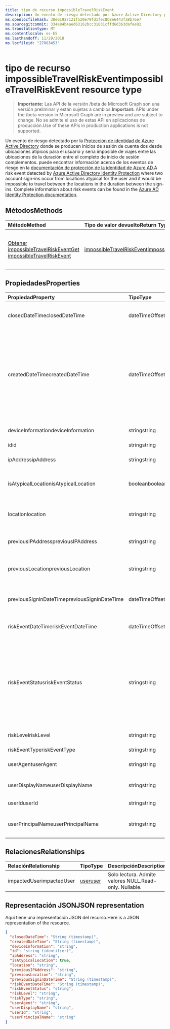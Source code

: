 ```yaml
---
title: tipo de recurso impossibleTravelRiskEvent
description: Un evento de riesgo detectado por Azure Active Directory protección de identidad donde se producen inicios de sesión de cuenta dos desde ubicaciones atípicos para el usuario y sería imposible de viajes entre las ubicaciones de la duración entre la información de inicio de sesión complementos. completa acerca de eventos de riesgo pueden encontrarse en la documentación de protección de la identidad de AD de Azure.
ms.openlocfilehash: 38e61927121f520e79fd1fec8b8e6443fa8b76e7
ms.sourcegitcommit: 334e84b4aed63162bcc31831cffd6d363dafee02
ms.translationtype: MT
ms.contentlocale: es-ES
ms.lasthandoff: 11/29/2018
ms.locfileid: "27083453"
---
```

# <a name="impossibletravelriskevent-resource-type"></a><span data-ttu-id="88241-103">tipo de recurso impossibleTravelRiskEvent</span><span class="sxs-lookup"><span data-stu-id="88241-103">impossibleTravelRiskEvent resource type</span></span>

> <span data-ttu-id="88241-104">**Importante:** Las API de la versión /beta de Microsoft Graph son una versión preliminar y están sujetas a cambios.</span><span class="sxs-lookup"><span data-stu-id="88241-104">**Important:** APIs under the /beta version in Microsoft Graph are in preview and are subject to change.</span></span> <span data-ttu-id="88241-105">No se admite el uso de estas API en aplicaciones de producción.</span><span class="sxs-lookup"><span data-stu-id="88241-105">Use of these APIs in production applications is not supported.</span></span>

<span data-ttu-id="88241-106">Un evento de riesgo detectado por la [Protección de identidad de Azure Active Directory](https://azure.microsoft.com/en-us/documentation/articles/active-directory-identityprotection/) donde se producen inicios de sesión de cuenta dos desde ubicaciones atípicos para el usuario y sería imposible de viajes entre las ubicaciones de la duración entre el completo de inicio de sesión complementos. puede encontrar información acerca de los eventos de riesgo en la [documentación de protección de la identidad de Azure AD](https://azure.microsoft.com/en-us/documentation/articles/active-directory-identityprotection-risk-events-types/).</span><span class="sxs-lookup"><span data-stu-id="88241-106">A risk event detected by [Azure Active Directory Identity Protection](https://azure.microsoft.com/en-us/documentation/articles/active-directory-identityprotection/) where two account sign-ins occur from locations atypical for the user and it would be impossible to travel between the locations in the duration between the sign-ins. Complete information about risk events can be found in the [Azure AD Identity Protection documentation](https://azure.microsoft.com/en-us/documentation/articles/active-directory-identityprotection-risk-events-types/).</span></span>


## <a name="methods"></a><span data-ttu-id="88241-107">Métodos</span><span class="sxs-lookup"><span data-stu-id="88241-107">Methods</span></span>

| <span data-ttu-id="88241-108">Método</span><span class="sxs-lookup"><span data-stu-id="88241-108">Method</span></span>           | <span data-ttu-id="88241-109">Tipo de valor devuelto</span><span class="sxs-lookup"><span data-stu-id="88241-109">Return Type</span></span>    |<span data-ttu-id="88241-110">Descripción</span><span class="sxs-lookup"><span data-stu-id="88241-110">Description</span></span>|
|:---------------|:--------|:----------|
|[<span data-ttu-id="88241-111">Obtener impossibleTravelRiskEvent</span><span class="sxs-lookup"><span data-stu-id="88241-111">Get impossibleTravelRiskEvent</span></span>](../api/impossibletravelriskevent-get.md) | [<span data-ttu-id="88241-112">impossibleTravelRiskEvent</span><span class="sxs-lookup"><span data-stu-id="88241-112">impossibleTravelRiskEvent</span></span>](impossibletravelriskevent.md) |<span data-ttu-id="88241-113">Leer las propiedades y las relaciones del objeto impossibleTravelRiskEvent.</span><span class="sxs-lookup"><span data-stu-id="88241-113">Read properties and relationships of impossibleTravelRiskEvent object.</span></span>|

## <a name="properties"></a><span data-ttu-id="88241-114">Propiedades</span><span class="sxs-lookup"><span data-stu-id="88241-114">Properties</span></span>
| <span data-ttu-id="88241-115">Propiedad</span><span class="sxs-lookup"><span data-stu-id="88241-115">Property</span></span>     | <span data-ttu-id="88241-116">Tipo</span><span class="sxs-lookup"><span data-stu-id="88241-116">Type</span></span>   |<span data-ttu-id="88241-117">Descripción</span><span class="sxs-lookup"><span data-stu-id="88241-117">Description</span></span>|
|:---------------|:--------|:----------|
|<span data-ttu-id="88241-118">closedDateTime</span><span class="sxs-lookup"><span data-stu-id="88241-118">closedDateTime</span></span>|<span data-ttu-id="88241-119">dateTimeOffset</span><span class="sxs-lookup"><span data-stu-id="88241-119">dateTimeOffset</span></span>| <span data-ttu-id="88241-120">La fecha y hora en que se ha cerrado el evento de riesgo</span><span class="sxs-lookup"><span data-stu-id="88241-120">The date and time that the risk event was closed</span></span>|
|<span data-ttu-id="88241-121">createdDateTime</span><span class="sxs-lookup"><span data-stu-id="88241-121">createdDateTime</span></span>|<span data-ttu-id="88241-122">dateTimeOffset</span><span class="sxs-lookup"><span data-stu-id="88241-122">dateTimeOffset</span></span>| <span data-ttu-id="88241-123">La fecha y hora en que se creó el evento de riesgo.</span><span class="sxs-lookup"><span data-stu-id="88241-123">The date and time that the risk event was created.</span></span> <span data-ttu-id="88241-124">Siempre es mayor o igual que la fecha y hora del evento riesgo propio.</span><span class="sxs-lookup"><span data-stu-id="88241-124">This is always greater than or equal to the datetime of the risk event itself.</span></span> <span data-ttu-id="88241-125">Ésta es la propiedad correcta para utilizar como filtro al consultar los eventos de riesgo.</span><span class="sxs-lookup"><span data-stu-id="88241-125">This is the correct property to use as a filter when querying risk events.</span></span>|
|<span data-ttu-id="88241-126">deviceInformation</span><span class="sxs-lookup"><span data-stu-id="88241-126">deviceInformation</span></span>|<span data-ttu-id="88241-127">string</span><span class="sxs-lookup"><span data-stu-id="88241-127">string</span></span>| <span data-ttu-id="88241-128">Información sobre el dispositivo</span><span class="sxs-lookup"><span data-stu-id="88241-128">Information about the device</span></span>|
|<span data-ttu-id="88241-129">id</span><span class="sxs-lookup"><span data-stu-id="88241-129">id</span></span>|<span data-ttu-id="88241-130">string</span><span class="sxs-lookup"><span data-stu-id="88241-130">string</span></span>| <span data-ttu-id="88241-131">Solo lectura</span><span class="sxs-lookup"><span data-stu-id="88241-131">Read-only</span></span>|
|<span data-ttu-id="88241-132">ipAddress</span><span class="sxs-lookup"><span data-stu-id="88241-132">ipAddress</span></span>|<span data-ttu-id="88241-133">string</span><span class="sxs-lookup"><span data-stu-id="88241-133">string</span></span>| <span data-ttu-id="88241-134">La dirección IP del segundo inicio de sesión de</span><span class="sxs-lookup"><span data-stu-id="88241-134">The IP address of the second sign-in</span></span>|
|<span data-ttu-id="88241-135">isAtypicalLocation</span><span class="sxs-lookup"><span data-stu-id="88241-135">isAtypicalLocation</span></span>|<span data-ttu-id="88241-136">boolean</span><span class="sxs-lookup"><span data-stu-id="88241-136">boolean</span></span>| <span data-ttu-id="88241-137">Si una de las ubicaciones es atípica para el usuario</span><span class="sxs-lookup"><span data-stu-id="88241-137">If one of the locations is atypical for the user</span></span>|
|<span data-ttu-id="88241-138">location</span><span class="sxs-lookup"><span data-stu-id="88241-138">location</span></span>|<span data-ttu-id="88241-139">string</span><span class="sxs-lookup"><span data-stu-id="88241-139">string</span></span>| <span data-ttu-id="88241-140">La ubicación que se adjunta a la dirección IP del segundo inicio de sesión de</span><span class="sxs-lookup"><span data-stu-id="88241-140">The location attached to the IP address of the second sign-in</span></span>|
|<span data-ttu-id="88241-141">previousIPAddress</span><span class="sxs-lookup"><span data-stu-id="88241-141">previousIPAddress</span></span>|<span data-ttu-id="88241-142">string</span><span class="sxs-lookup"><span data-stu-id="88241-142">string</span></span>| <span data-ttu-id="88241-143">La dirección IP del primer inicio de sesión de</span><span class="sxs-lookup"><span data-stu-id="88241-143">The IP address of the first sign-in</span></span>|
|<span data-ttu-id="88241-144">previousLocation</span><span class="sxs-lookup"><span data-stu-id="88241-144">previousLocation</span></span>|<span data-ttu-id="88241-145">string</span><span class="sxs-lookup"><span data-stu-id="88241-145">string</span></span>| <span data-ttu-id="88241-146">La ubicación que se adjunta a la dirección IP del primer inicio de sesión de</span><span class="sxs-lookup"><span data-stu-id="88241-146">The location attached to the IP address of the first sign-in</span></span>|
|<span data-ttu-id="88241-147">previousSigninDateTime</span><span class="sxs-lookup"><span data-stu-id="88241-147">previousSigninDateTime</span></span>|<span data-ttu-id="88241-148">dateTimeOffset</span><span class="sxs-lookup"><span data-stu-id="88241-148">dateTimeOffset</span></span>| <span data-ttu-id="88241-149">La fecha y hora de inicio de sesión de la primera vez</span><span class="sxs-lookup"><span data-stu-id="88241-149">The date and time of the first sign-in</span></span>|
|<span data-ttu-id="88241-150">riskEventDateTime</span><span class="sxs-lookup"><span data-stu-id="88241-150">riskEventDateTime</span></span>|<span data-ttu-id="88241-151">dateTimeOffset</span><span class="sxs-lookup"><span data-stu-id="88241-151">dateTimeOffset</span></span>| <span data-ttu-id="88241-152">La fecha y hora de inicio de sesión de la segunda vez</span><span class="sxs-lookup"><span data-stu-id="88241-152">The date and time of the second sign-in</span></span>|
|<span data-ttu-id="88241-153">riskEventStatus</span><span class="sxs-lookup"><span data-stu-id="88241-153">riskEventStatus</span></span>|<span data-ttu-id="88241-154">string</span><span class="sxs-lookup"><span data-stu-id="88241-154">string</span></span>| <span data-ttu-id="88241-155">Los valores posibles son: `active`, `remediated`, `dismissedAsFixed`, `dismissedAsFalsePositive`, `dismissedAsIgnore`, `loginBlocked`, `closedMfaAuto` y `closedMultipleReasons`.</span><span class="sxs-lookup"><span data-stu-id="88241-155">Possible values are: `active`, `remediated`, `dismissedAsFixed`, `dismissedAsFalsePositive`, `dismissedAsIgnore`, `loginBlocked`, `closedMfaAuto`, `closedMultipleReasons`.</span></span>|
|<span data-ttu-id="88241-156">riskLevel</span><span class="sxs-lookup"><span data-stu-id="88241-156">riskLevel</span></span>|<span data-ttu-id="88241-157">string</span><span class="sxs-lookup"><span data-stu-id="88241-157">string</span></span>| <span data-ttu-id="88241-158">Los valores posibles son: `low`, `medium` y `high`.</span><span class="sxs-lookup"><span data-stu-id="88241-158">Possible values are: `low`, `medium`, `high`.</span></span>|
|<span data-ttu-id="88241-159">riskEventType</span><span class="sxs-lookup"><span data-stu-id="88241-159">riskEventType</span></span>|<span data-ttu-id="88241-160">string</span><span class="sxs-lookup"><span data-stu-id="88241-160">string</span></span>| <span data-ttu-id="88241-161">El tipo de riesgo</span><span class="sxs-lookup"><span data-stu-id="88241-161">The type of risk</span></span>|
|<span data-ttu-id="88241-162">userAgent</span><span class="sxs-lookup"><span data-stu-id="88241-162">userAgent</span></span>|<span data-ttu-id="88241-163">string</span><span class="sxs-lookup"><span data-stu-id="88241-163">string</span></span>| <span data-ttu-id="88241-164">Cadena del agente de usuario del explorador</span><span class="sxs-lookup"><span data-stu-id="88241-164">The browser's user agent string</span></span>|
|<span data-ttu-id="88241-165">userDisplayName</span><span class="sxs-lookup"><span data-stu-id="88241-165">userDisplayName</span></span>|<span data-ttu-id="88241-166">string</span><span class="sxs-lookup"><span data-stu-id="88241-166">string</span></span>| <span data-ttu-id="88241-167">El nombre del usuario en riesgo</span><span class="sxs-lookup"><span data-stu-id="88241-167">The name of the user at risk</span></span>|
|<span data-ttu-id="88241-168">userId</span><span class="sxs-lookup"><span data-stu-id="88241-168">userId</span></span>|<span data-ttu-id="88241-169">string</span><span class="sxs-lookup"><span data-stu-id="88241-169">string</span></span>| <span data-ttu-id="88241-170">El identificador del usuario en riesgo</span><span class="sxs-lookup"><span data-stu-id="88241-170">The id of the user at risk</span></span>|
|<span data-ttu-id="88241-171">userPrincipalName</span><span class="sxs-lookup"><span data-stu-id="88241-171">userPrincipalName</span></span>|<span data-ttu-id="88241-172">string</span><span class="sxs-lookup"><span data-stu-id="88241-172">string</span></span>| <span data-ttu-id="88241-173">El nombre principal de usuario del usuario en riesgo</span><span class="sxs-lookup"><span data-stu-id="88241-173">The user principal name of the user at risk</span></span>|

## <a name="relationships"></a><span data-ttu-id="88241-174">Relaciones</span><span class="sxs-lookup"><span data-stu-id="88241-174">Relationships</span></span>
| <span data-ttu-id="88241-175">Relación</span><span class="sxs-lookup"><span data-stu-id="88241-175">Relationship</span></span> | <span data-ttu-id="88241-176">Tipo</span><span class="sxs-lookup"><span data-stu-id="88241-176">Type</span></span>   |<span data-ttu-id="88241-177">Descripción</span><span class="sxs-lookup"><span data-stu-id="88241-177">Description</span></span>|
|:---------------|:--------|:----------|
|<span data-ttu-id="88241-178">impactedUser</span><span class="sxs-lookup"><span data-stu-id="88241-178">impactedUser</span></span>|[<span data-ttu-id="88241-179">user</span><span class="sxs-lookup"><span data-stu-id="88241-179">user</span></span>](user.md)| <span data-ttu-id="88241-p103">Solo lectura. Admite valores NULL.</span><span class="sxs-lookup"><span data-stu-id="88241-p103">Read-only. Nullable.</span></span>|

## <a name="json-representation"></a><span data-ttu-id="88241-182">Representación JSON</span><span class="sxs-lookup"><span data-stu-id="88241-182">JSON representation</span></span>

<span data-ttu-id="88241-183">Aquí tiene una representación JSON del recurso.</span><span class="sxs-lookup"><span data-stu-id="88241-183">Here is a JSON representation of the resource.</span></span>

<!-- {
  "blockType": "resource",
  "optionalProperties": [

  ],
  "@odata.type": "microsoft.graph.impossibleTravelRiskEvent"
}-->

```json
{
  "closedDateTime": "String (timestamp)",
  "createdDateTime": "String (timestamp)",
  "deviceInformation": "string",
  "id": "string (identifier)",
  "ipAddress": "string",
  "isAtypicalLocation": true,
  "location": "string",
  "previousIPAddress": "string",
  "previousLocation": "string",
  "previousSigninDateTime": "String (timestamp)",
  "riskEventDateTime": "String (timestamp)",
  "riskEventStatus": "string",
  "riskLevel": "string",
  "riskType": "string",
  "userAgent": "string",
  "userDisplayName": "string",
  "userId": "string",
  "userPrincipalName": "string"
}

```

<!-- uuid: 8fcb5dbc-d5aa-4681-8e31-b001d5168d79
2015-10-25 14:57:30 UTC -->
<!-- {
  "type": "#page.annotation",
  "description": "impossibleTravelRiskEvent resource",
  "keywords": "",
  "section": "documentation",
  "tocPath": ""
}-->